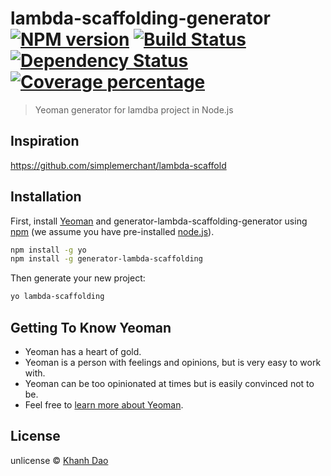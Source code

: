 # lambda-scaffolding-generator [![NPM version][npm-image]][npm-url] [![Build Status][travis-image]][travis-url] [![Dependency Status][daviddm-image]][daviddm-url] [![Coverage percentage][coveralls-image]][coveralls-url]
> Yeoman generator for lamdba project in Node.js

## Inspiration
https://github.com/simplemerchant/lambda-scaffold

## Installation

First, install [Yeoman](http://yeoman.io) and generator-lambda-scaffolding-generator using [npm](https://www.npmjs.com/) (we assume you have pre-installed [node.js](https://nodejs.org/)).

```bash
npm install -g yo
npm install -g generator-lambda-scaffolding
```

Then generate your new project:

```bash
yo lambda-scaffolding
```

## Getting To Know Yeoman

 * Yeoman has a heart of gold.
 * Yeoman is a person with feelings and opinions, but is very easy to work with.
 * Yeoman can be too opinionated at times but is easily convinced not to be.
 * Feel free to [learn more about Yeoman](http://yeoman.io/).

## License

unlicense © [Khanh Dao]()


[npm-image]: https://badge.fury.io/js/generator-lambda-scaffolding-generator.svg
[npm-url]: https://npmjs.org/package/generator-lambda-scaffolding-generator
[travis-image]: https://travis-ci.org/totoro1988/generator-lambda-scaffolding-generator.svg?branch=master
[travis-url]: https://travis-ci.org/totoro1988/generator-lambda-scaffolding-generator
[daviddm-image]: https://david-dm.org/totoro1988/generator-lambda-scaffolding-generator.svg?theme=shields.io
[daviddm-url]: https://david-dm.org/totoro1988/generator-lambda-scaffolding-generator
[coveralls-image]: https://coveralls.io/repos/totoro1988/generator-lambda-scaffolding-generator/badge.svg
[coveralls-url]: https://coveralls.io/r/totoro1988/generator-lambda-scaffolding-generator
